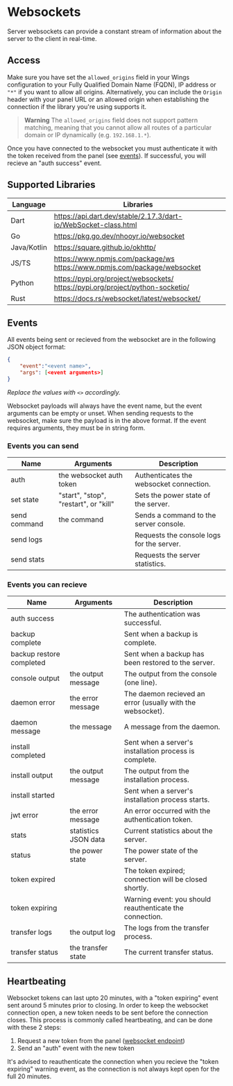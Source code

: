 # Websockets

Server websockets can provide a constant stream of information about the server to the client in real-time.

## Access

Make sure you have set the `allowed_origins` field in your Wings configuration to your Fully Qualified Domain Name (FQDN), IP address or `"*"` if you want to allow all origins. Alternatively, you can include the `Origin` header with your panel URL or an allowed origin when establishing the connection if the library you're using supports it.

> **Warning**
> The `allowed_origins` field does not support pattern matching, meaning that you cannot allow all routes of a particular domain or IP dynamically (e.g. `192.168.1.*`).

Once you have connected to the websocket you must authenticate it with the token received from the panel (see [events](#events)). If successful, you will recieve an "auth success" event.

## Supported Libraries

| Language    | Libraries                                                                      |
| ----------- | ------------------------------------------------------------------------------ |
| Dart        | https://api.dart.dev/stable/2.17.3/dart-io/WebSocket-class.html                |
| Go          | https://pkg.go.dev/nhooyr.io/websocket                                         |
| Java/Kotlin | https://square.github.io/okhttp/                                               |
| JS/TS       | https://www.npmjs.com/package/ws https://www.npmjs.com/package/websocket       |
| Python      | https://pypi.org/project/websockets/ https://pypi.org/project/python-socketio/ |
| Rust        | https://docs.rs/websocket/latest/websocket/                                    |

## Events

All events being sent or recieved from the websocket are in the following JSON object format:

```json
{
    "event":"<event name>",
    "args": [<event arguments>]
}
```

_Replace the values with `<>` accordingly._

Websocket payloads will always have the event name, but the event arguments can be empty or unset. When sending requests to the websocket, make sure the payload is in the above format. If the event requires arguments, they must be in string form.

### Events you can send

| Name         | Arguments                             | Description                               |
| ------------ | ------------------------------------- | ----------------------------------------- |
| auth         | the websocket auth token              | Authenticates the websocket connection.   |
| set state    | "start", "stop", "restart", or "kill" | Sets the power state of the server.       |
| send command | the command                           | Sends a command to the server console.    |
| send logs    |                                       | Requests the console logs for the server. |
| send stats   |                                       | Requests the server statistics.           |

### Events you can recieve

| Name                     | Arguments            | Description                                                |
| ------------------------ | -------------------- | ---------------------------------------------------------- |
| auth success             |                      | The authentication was successful.                         |
| backup complete          |                      | Sent when a backup is complete.                            |
| backup restore completed |                      | Sent when a backup has been restored to the server.        |
| console output           | the output message   | The output from the console (one line).                    |
| daemon error             | the error message    | The daemon recieved an error (usually with the websocket). |
| daemon message           | the message          | A message from the daemon.                                 |
| install completed        |                      | Sent when a server's installation process is complete.     |
| install output           | the output message   | The output from the installation process.                  |
| install started          |                      | Sent when a server's installation process starts.          |
| jwt error                | the error message    | An error occurred with the authentication token.           |
| stats                    | statistics JSON data | Current statistics about the server.                       |
| status                   | the power state      | The power state of the server.                             |
| token expired            |                      | The token expired; connection will be closed shortly.      |
| token expiring           |                      | Warning event: you should reauthenticate the connection.   |
| transfer logs            | the output log       | The logs from the transfer process.                        |
| transfer status          | the transfer state   | The current transfer status.                               |

## Heartbeating

Websocket tokens can last upto 20 minutes, with a "token expiring" event sent around 5 minutes prior to closing. In order to keep the websocket connection open, a new token needs to be sent before the connection closes. This process is commonly called heartbeating, and can be done with these 2 steps:

1. Request a new token from the panel ([websocket endpoint](/pterodactyl/client/servers.md#get-serversidentifierwebsocket))
2. Send an "auth" event with the new token

It's advised to reauthenticate the connection when you recieve the "token expiring" warning event, as the connection is not always kept open for the full 20 minutes.
